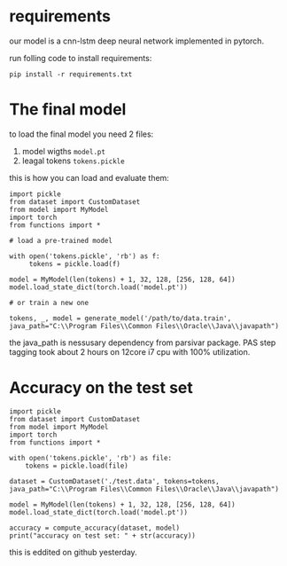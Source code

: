 # requirements

our model is a cnn-lstm deep neural network implemented in pytorch.

run folling code to install requirements:

```
pip install -r requirements.txt
```

# The final model

to load the final model you need 2 files:

1. model wigths `model.pt`
2. leagal tokens `tokens.pickle`

this is how you can load and evaluate them:

```
import pickle
from dataset import CustomDataset
from model import MyModel
import torch
from functions import *

# load a pre-trained model

with open('tokens.pickle', 'rb') as f:
     tokens = pickle.load(f)

model = MyModel(len(tokens) + 1, 32, 128, [256, 128, 64])
model.load_state_dict(torch.load('model.pt'))

# or train a new one

tokens, _, model = generate_model('/path/to/data.train', java_path="C:\\Program Files\\Common Files\\Oracle\\Java\\javapath")
```

the java_path is nessusary dependency from parsivar package. PAS step tagging took about 2 hours on 12core i7 cpu with 100% utilization.

# Accuracy on the test set

```
import pickle
from dataset import CustomDataset
from model import MyModel
import torch
from functions import *

with open('tokens.pickle', 'rb') as file:
    tokens = pickle.load(file)

dataset = CustomDataset('./test.data', tokens=tokens, java_path="C:\\Program Files\\Common Files\\Oracle\\Java\\javapath")

model = MyModel(len(tokens) + 1, 32, 128, [256, 128, 64])
model.load_state_dict(torch.load('model.pt'))

accuracy = compute_accuracy(dataset, model)
print("accuracy on test set: " + str(accuracy))
```

this is eddited on github yesterday.
